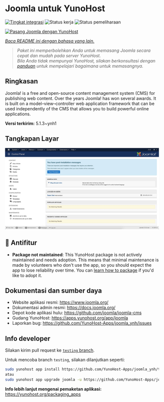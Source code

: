 <!--
N.B.: README ini dibuat secara otomatis oleh <https://github.com/YunoHost/apps/tree/master/tools/readme_generator>
Ini TIDAK boleh diedit dengan tangan.
-->

# Joomla untuk YunoHost

[![Tingkat integrasi](https://dash.yunohost.org/integration/joomla.svg)](https://ci-apps.yunohost.org/ci/apps/joomla/) ![Status kerja](https://ci-apps.yunohost.org/ci/badges/joomla.status.svg) ![Status pemeliharaan](https://ci-apps.yunohost.org/ci/badges/joomla.maintain.svg)

[![Pasang Joomla dengan YunoHost](https://install-app.yunohost.org/install-with-yunohost.svg)](https://install-app.yunohost.org/?app=joomla)

*[Baca README ini dengan bahasa yang lain.](./ALL_README.md)*

> *Paket ini memperbolehkan Anda untuk memasang Joomla secara cepat dan mudah pada server YunoHost.*  
> *Bila Anda tidak mempunyai YunoHost, silakan berkonsultasi dengan [panduan](https://yunohost.org/install) untuk mempelajari bagaimana untuk memasangnya.*

## Ringkasan

Joomla! is a free and open-source content management system (CMS) for publishing web content. Over the years Joomla! has won several awards. It is built on a model–view–controller web application framework that can be used independently of the CMS that allows you to build powerful online applications.


**Versi terkirim:** 5.1.3~ynh1


## Tangkapan Layar

![Tangkapan Layar pada Joomla](./doc/screenshots/screenshot.jpg)

## :red_circle: Antifitur

- **Package not maintained**: This YunoHost package is not actively maintained and needs adoption. This means that minimal maintenance is made by volunteers who don't use the app, so you should expect the app to lose reliability over time. You can [learn how to package](https://yunohost.org/packaging_apps_intro) if you'd like to adopt it.

## Dokumentasi dan sumber daya

- Website aplikasi resmi: <https://www.joomla.org/>
- Dokumentasi admin resmi: <https://docs.joomla.org/>
- Depot kode aplikasi hulu: <https://github.com/joomla/joomla-cms>
- Gudang YunoHost: <https://apps.yunohost.org/app/joomla>
- Laporkan bug: <https://github.com/YunoHost-Apps/joomla_ynh/issues>

## Info developer

Silakan kirim pull request ke [`testing` branch](https://github.com/YunoHost-Apps/joomla_ynh/tree/testing).

Untuk mencoba branch `testing`, silakan dilanjutkan seperti:

```bash
sudo yunohost app install https://github.com/YunoHost-Apps/joomla_ynh/tree/testing --debug
atau
sudo yunohost app upgrade joomla -u https://github.com/YunoHost-Apps/joomla_ynh/tree/testing --debug
```

**Info lebih lanjut mengenai pemaketan aplikasi:** <https://yunohost.org/packaging_apps>
